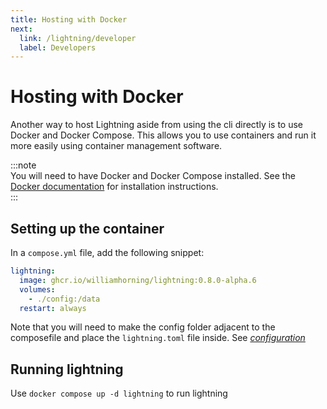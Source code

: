 ```yaml
---
title: Hosting with Docker
next:
  link: /lightning/developer
  label: Developers
---
```


# Hosting with Docker

Another way to host Lightning aside from using the cli directly is to use Docker
and Docker Compose. This allows you to use containers and run it more easily
using container management software.

:::note  
You will need to have Docker and Docker Compose installed. See the
[Docker documentation](https://docs.docker.com/get-docker/) for
installation instructions.  
:::

## Setting up the container

In a `compose.yml` file, add the following snippet:

```yml
lightning:
  image: ghcr.io/williamhorning/lightning:0.8.0-alpha.6
  volumes:
    - ./config:/data
  restart: always
```

Note that you will need to make the config folder adjacent to the composefile
and place the `lightning.toml` file inside. See [_configuration_](../configuration)

## Running lightning

Use `docker compose up -d lightning` to run lightning
